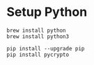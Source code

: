 Setup Python
====

```
brew install python
brew install python3
```

```
pip install --upgrade pip
pip install pycrypto
```

